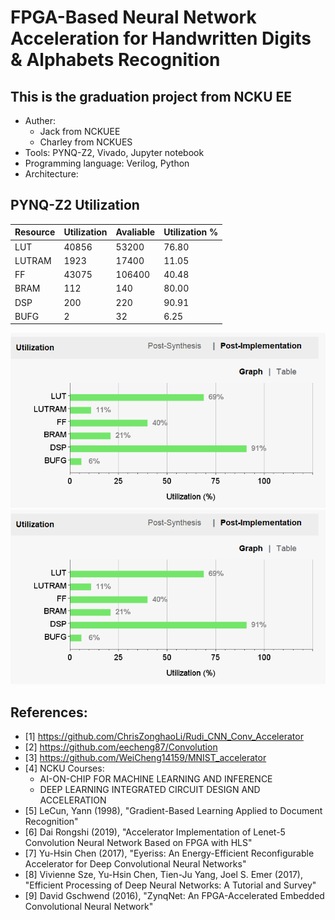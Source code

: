 # FPGA-Based Neural Network Acceleration for Handwritten Digits & Alphabets Recognition 

## This is the graduation project from NCKU EE
* Auther: 
    - Jack from NCKUEE
    - Charley from NCKUES
* Tools:  PYNQ-Z2, Vivado, Jupyter notebook
* Programming language:  Verilog, Python
* Architecture:

## PYNQ-Z2 Utilization
|Resource                  |Utilization  |Avaliable    |Utilization % |
|  -----                   | -----       | -----       | -----        |
|LUT     	               |40856        |53200        |76.80         |
|LUTRAM                    |1923         |17400        |11.05         |
|FF                        |43075        |106400       |40.48         |
|BRAM   	               |112          |140          |80.00         |
|DSP    		           |200          |220          |90.91         |
|BUFG                      |2            |32           |6.25          |

![alt text](./Image/Utilization_graph.png)
<img src="/Image/Utilization_graph.png"/>

## References:
* [1] https://github.com/ChrisZonghaoLi/Rudi_CNN_Conv_Accelerator
* [2] https://github.com/eecheng87/Convolution
* [3] https://github.com/WeiCheng14159/MNIST_accelerator
* [4] NCKU Courses:
    - AI-ON-CHIP FOR MACHINE LEARNING AND INFERENCE
    - DEEP LEARNING INTEGRATED CIRCUIT DESIGN AND ACCELERATION
* [5] LeCun, Yann  (1998), "Gradient-Based Learning Applied to Document Recognition"
* [6] Dai Rongshi  (2019), "Accelerator Implementation of Lenet-5 Convolution Neural Network Based on FPGA with HLS"
* [7] Yu-Hsin Chen (2017), "Eyeriss: An Energy-Efficient Reconfigurable Accelerator for Deep Convolutional Neural Networks"
* [8] Vivienne Sze, Yu-Hsin Chen, Tien-Ju Yang, Joel S. Emer (2017), "Efficient Processing of Deep Neural Networks: A Tutorial and Survey"
* [9] David Gschwend (2016), "ZynqNet: An FPGA-Accelerated Embedded Convolutional Neural Network"
